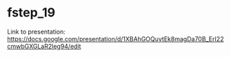 # fstep_19

Link to presentation: https://docs.google.com/presentation/d/1XBAhGOQuytEk8magDa70B_ErI22cmwbGXGLaR2leg94/edit
